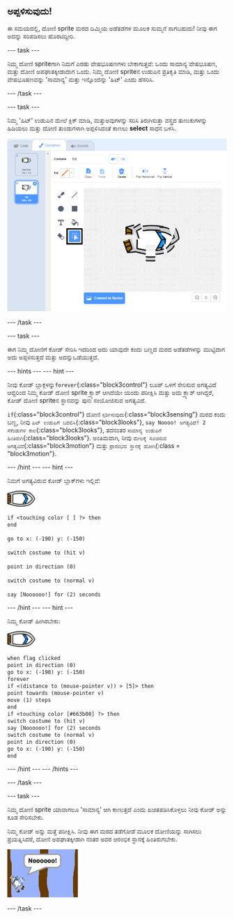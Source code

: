 ## ಅಪ್ಪಳಿಸುವುದು!

ಈ ಸಮಯದಲ್ಲಿ, ದೋಣಿ sprite ಮರದ ದಿಮ್ಮಿಯ ಅಡೆತಡೆಗಳ ಮೂಲಕ ಸುಮ್ಮನೆ ಸಾಗಬಹುದು! ನೀವು ಈಗ ಅದನ್ನು ಸರಿಪಡಿಸಲು ಹೊರಟಿದ್ದೀರಿ.

\--- task \---

ನಿಮ್ಮ ದೋಣಿ sprite‌ಗಾಗಿ ನಿಮಗೆ ಎರಡು ವೇಷಭೂಷಣಗಳು ಬೇಕಾಗುತ್ತವೆ: ಒಂದು ಸಾಮಾನ್ಯ ವೇಷಭೂಷಣ, ಮತ್ತು ದೋಣಿ ಅಪಘಾತಕ್ಕೀಡಾದಾಗ ಒಂದು. ನಿಮ್ಮ ದೋಣಿ sprite‌ನ ಉಡುಪಿನ ಪ್ರತಿಕೃತಿ ಮಾಡಿ, ಮತ್ತು ಒಂದು ವೇಷಭೂಷಣವನ್ನು 'ಸಾಮಾನ್ಯ' ಮತ್ತು ಇನ್ನೊಂದನ್ನು 'ಹಿಟ್' ಎಂದು ಹೆಸರಿಸಿ.

\--- /task \---

\--- task \---

ನಿಮ್ಮ 'ಹಿಟ್' ಉಡುಪಿನ ಮೇಲೆ ಕ್ಲಿಕ್ ಮಾಡಿ, ಮತ್ತುಅವುಗಳನ್ನು ಸರಿಸಿ ತಿರುಗಿಸುತ್ತಾ ವಸ್ತ್ರದ ತುಣುಕುಗಳನ್ನು ಹಿಡಿಯಲು ಮತ್ತು ದೋಣಿ ತುಂಡುಗಳಾಗಿ ಅಪ್ಪಳಿಸಿದಂತೆ ಕಾಣಲು **select** ಸಾಧನ ಬಳಸಿ.

![ಸ್ಕ್ರೀನ್‍ಶಾಟ್](images/boat-hit-costume-annotated.png)

\--- /task \---

\--- task \---

ಈಗ ನಿಮ್ಮ ದೋಣಿಗೆ ಕೋಡ್ ಸೇರಿಸಿ ಇದರಿಂದ ಅದು ಯಾವುದೇ ಕಂದು ಬಣ್ಣದ ಮರದ ಅಡೆತಡೆಗಳನ್ನು ಮುಟ್ಟಿದಾಗ ಅದು ಅಪ್ಪಳಿಸುತ್ತದೆ ಮತ್ತು ಅದನ್ನುಒಡೆಯುತ್ತದೆ.

\--- hints \--- \--- hint \---

ನೀವು ಕೋಡ್ ಬ್ಲಾಕ್ಗಳನ್ನು`forever`{:class="block3control"} ಲೂಪ್ ಒಳಗೆ ಸೇರಿಸುವ ಅಗತ್ಯವಿದೆ ಆದ್ದರಿಂದ ನಿಮ್ಮ ಕೋಡ್ ದೋಣಿ sprite ಕ್ರ್ಯಾಶ್ ಆಗಿದೆಯೇ ಯಂದು ಪರೀಕ್ಷಿಸಿ ಮತ್ತು ಅದು ಕ್ರ್ಯಾಶ್ ಆಗಿದ್ದರೆ, ಕೋಡ್ ದೋಣಿ spriteನ ಸ್ಥಾನವನ್ನು ಪುನಃ ಸಂಯೋಜಿಸುವ ಅಗತ್ಯವಿದೆ.

`if`{:class="block3control"} ದೋಣಿ `ಸ್ಪರ್ಶಿಸುವುದು`{:class="block3sensing"} ಮರದ ಕಂದು ಬಣ್ಣ, ನೀವು `ಹಿಟ್ ಉಡುಪಿಗೆ ಬದಲಿಸಿ`{:class="block3looks"}, `say Noooo! ಅಗತ್ಯವಿದೆ! 2 ಸೆಕೆಂಡುಗಳ ಕಾಲ`{:class="block3looks"}, ತದನಂತರ `ಸಾಮಾನ್ಯ ಉಡುಪಿಗೆ ಹಿಂತಿರುಗಿ`{:class="block3looks"}. ಅಂತಿಮವಾಗಿ, ನೀವು `ಮೇಲಕ್ಕೆ ಸೂಚಿಸುವ ಅಗತ್ಯವಿದೆ`{:class="block3motion"} ಮತ್ತು `ಪ್ರಾರಂಭದ ಸ್ಥಾನಕ್ಕೆ ಹೋಗಿ`{:class = "block3motion"}.

\--- /hint \--- \--- hint \---

ನಿಮಗೆ ಅಗತ್ಯವಿರುವ ಕೋಡ್ ಬ್ಲಾಕ್‌ಗಳು ಇಲ್ಲಿವೆ:

![ದೋಣಿ-sprite](images/boat_resize.png)

```blocks3
if <touching color [ ] ?> then
end

go to x: (-190) y: (-150)

switch costume to (hit v)

point in direction (0)

switch costume to (normal v)

say [Noooooo!] for (2) seconds
```

\--- /hint \--- \--- hint \---

ನಿಮ್ಮ ಕೋಡ್ ಹೀಗಿರಬೇಕು:

![ದೋಣಿ-sprite](images/boat_resize.png)

```blocks3
when flag clicked
point in direction (0)
go to x: (-190) y: (-150)
forever
if <(distance to (mouse-pointer v)) > [5]> then
point towards (mouse-pointer v)
move (1) steps
end
if <touching color [#663b00] ?> then
switch costume to (hit v)
say [Noooooo!] for (2) seconds
switch costume to (normal v)
point in direction (0)
go to x: (-190) y: (-150)
end
```

\--- /hint \--- \--- /hints \---

\--- /task \---

\--- task \---

ನಿಮ್ಮ ದೋಣಿ sprite ಯಾವಾಗಲೂ 'ಸಾಮಾನ್ಯ' ಆಗಿ ಕಾಣುತ್ತದೆ ಎಂದು ಖಚಿತಪಡಿಸಿಕೊಳ್ಳಲು ನೀವು ಕೋಡ್ ಅನ್ನು ಕೂಡ ಸೇರಿಸಬೇಕು.

ನಿಮ್ಮ ಕೋಡ್ ಅನ್ನು ಮತ್ತೆ ಪರೀಕ್ಷಿಸಿ. ನೀವು ಈಗ ಮರದ ತಡೆಗೋಡೆ ಮೂಲಕ ದೋಣಿಯನ್ನು ಸಾಗಿಸಲು ಪ್ರಯತ್ನಿಸಿದರೆ, ದೋಣಿ ಅಪಘಾತಕ್ಕೀಡಾಗಿ ನಂತರ ಅದರ ಆರಂಭಿಕ ಸ್ಥಾನಕ್ಕೆ ಹಿಂತಿರುಗಬೇಕು.

![ಸ್ಕ್ರೀನ್‍ಶಾಟ್](images/boat-crash.png)

\--- /task \---